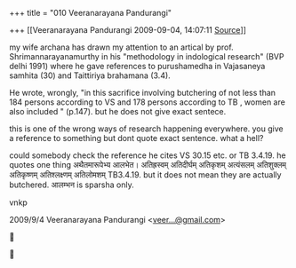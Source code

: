 +++
title = "010 Veeranarayana Pandurangi"

+++
[[Veeranarayana Pandurangi	2009-09-04, 14:07:11 [Source](https://groups.google.com/g/bvparishat/c/fmrhy82xA0A)]]



my wife archana has drawn my attention to an artical by prof. Shrimannarayanamurthy in his "methodology in indological research" (BVP delhi 1991) where he gave references to purushamedha in Vajasaneya samhita (30) and Taittiriya brahamana (3.4). 

  

He wrote, wrongly, "in this sacrifice involving butchering of not less than 184 persons according to VS and 178 persons according to TB , women are also included " (p.147). but he does not give exact sentece.

  

this is one of the wrong ways of research happening everywhere. you give a reference to something but dont quote exact sentence. what a hell?  
  

could somebody check the reference he cites VS 30.15 etc. or TB 3.4.19. he quotes one thing अथैतमारूपेभ्य आलभेत। अतिह्रस्वम् अतिदीर्घम् अतिकृशम् अत्यंसलम् अतिशुक्लम् अतिकृष्णम् अतिश्लक्ष्णम् अतिलोमशम् TB3.4.19. but it does not mean they are actually butchered. आलम्भन is sparsha only.

vnkp

  

  

2009/9/4 Veeranarayana Pandurangi \<[veer...@gmail.com]()\>





